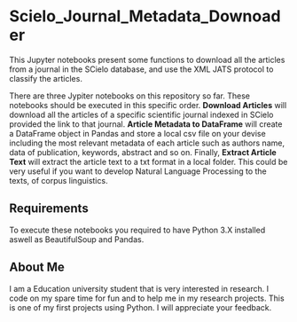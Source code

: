 # Scielo_Journal_Metadata_Downoader
This Jupyter notebooks present some functions to download all the articles from a journal in the SCielo database, and use the XML JATS protocol to classify the articles.

There are three Jypiter notebooks on this repository so far. These notebooks should be executed in this specific order.  **Download Articles** will download all the articles of a specific scientific journal indexed in SCielo provided the link to that journal. **Article Metadata to DataFrame** will create a DataFrame object in Pandas and store a local csv file on your devise including the most relevant metadata of each article such as authors name, data of publication, keywords, abstract and so on. Finally, **Extract Article Text** will extract the article text to a txt format in a local folder. This could be very useful if you want to develop Natural Language Processing to the texts, of corpus linguistics. 

## Requirements
To execute these notebooks you required to have Python 3.X installed aswell as BeautifulSoup and Pandas. 

## About Me
I am a Education university student that is very interested in research. I code on my spare time for fun and to help me in my research projects. This is one of my first projects using Python. I will appreciate your feedback. 
